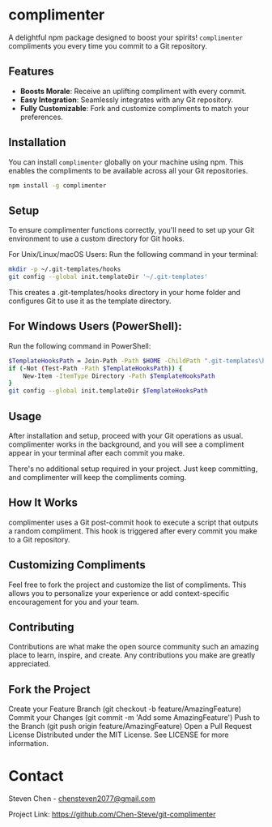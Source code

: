 # complimenter

A delightful npm package designed to boost your spirits! `complimenter` compliments you every time you commit to a Git repository.

## Features

- **Boosts Morale**: Receive an uplifting compliment with every commit.
- **Easy Integration**: Seamlessly integrates with any Git repository.
- **Fully Customizable**: Fork and customize compliments to match your preferences.

## Installation

You can install `complimenter` globally on your machine using npm. This enables the compliments to be available across all your Git repositories.

```bash
npm install -g complimenter
```

## Setup
To ensure complimenter functions correctly, you'll need to set up your Git environment to use a custom directory for Git hooks.

For Unix/Linux/macOS Users:
Run the following command in your terminal:

```bash
mkdir -p ~/.git-templates/hooks
git config --global init.templateDir '~/.git-templates'
```

This creates a .git-templates/hooks directory in your home folder and configures Git to use it as the template directory.

## For Windows Users (PowerShell):
Run the following command in PowerShell:

```bash
$TemplateHooksPath = Join-Path -Path $HOME -ChildPath ".git-templates\hooks"
if (-Not (Test-Path -Path $TemplateHooksPath)) {
    New-Item -ItemType Directory -Path $TemplateHooksPath
}
git config --global init.templateDir $TemplateHooksPath
```

## Usage
After installation and setup, proceed with your Git operations as usual. complimenter works in the background, and you will see a compliment appear in your terminal after each commit you make.

There's no additional setup required in your project. Just keep committing, and complimenter will keep the compliments coming.

## How It Works
complimenter uses a Git post-commit hook to execute a script that outputs a random compliment. This hook is triggered after every commit you make to a Git repository.

## Customizing Compliments
Feel free to fork the project and customize the list of compliments. This allows you to personalize your experience or add context-specific encouragement for you and your team.

## Contributing
Contributions are what make the open source community such an amazing place to learn, inspire, and create. Any contributions you make are greatly appreciated.

## Fork the Project
Create your Feature Branch (git checkout -b feature/AmazingFeature)
Commit your Changes (git commit -m 'Add some AmazingFeature')
Push to the Branch (git push origin feature/AmazingFeature)
Open a Pull Request
License
Distributed under the MIT License. See LICENSE for more information.

# Contact
Steven Chen - chensteven2077@gmail.com

Project Link: https://github.com/Chen-Steve/git-complimenter